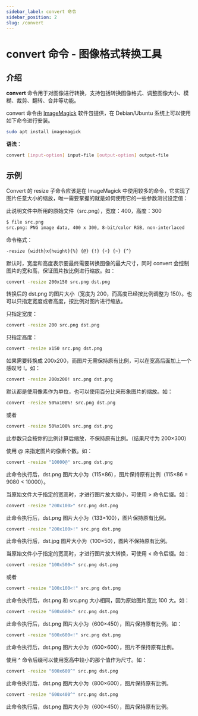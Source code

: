 ```yaml
---
sidebar_label: convert 命令
sidebar_position: 2
slug: /convert
---
```


# convert 命令 - 图像格式转换工具



## 介绍

**convert** 命令用于对图像进行转换，支持包括转换图像格式、调整图像大小、模糊、裁剪、翻转、合并等功能。

convert 命令由 [ImageMagick](https://imagemagick.org/index.php) 软件包提供，在 Debian/Ubuntu 系统上可以使用如下命令进行安装。

```bash
sudo apt install imagemagick
```

**语法**：

```bash
convert [input-option] input-file [output-option] output-file
```



## 示例

Convert 的 resize 子命令应该是在 ImageMagick 中使用较多的命令，它实现了图片任意大小的缩放，唯一需要掌握的就是如何使用它的一些参数测试设定值：

此说明文件中所用的原始文件（src.png），宽度：400，高度：300

```bash
$ file src.png 
src.png: PNG image data, 400 x 300, 8-bit/color RGB, non-interlaced
```

命令格式：

```bash
-resize {width}x{height}{%} {@} {!} {<} {>} {^}
```

默认时，宽度和高度表示要最终需要转换图像的最大尺寸，同时 convert 会控制图片的宽和高，保证图片按比例进行缩放。如：

```bash
convert -resize 200x150 src.png dst.png
```

转换后的 dst.png 的图片大小（宽度为 200，而高度已经按比例调整为 150）。也可以只指定宽度或者高度，按比例对图片进行缩放。

只指定宽度：

```bash
convert -resize 200 src.png dst.png
```

只指定高度：

```bash
convert -resize x150 src.png dst.png
```


如果需要转换成 200x200，而图片无需保持原有比例，可以在宽高后面加上一个感叹号 !。如：

```bash
convert -resize 200x200! src.png dst.png
```


默认都是使用像素作为单位，也可以使用百分比来形象图片的缩放。如：

```bash
convert -resize 50%x100%! src.png dst.png
```

或者

```bash
convert -resize 50%x100% src.png dst.png
```

此参数只会按你的比例计算后缩放，不保持原有比例。（结果尺寸为 200×300）

使用 @ 来指定图片的像素个数。如：

```bash
convert -resize "10000@" src.png dst.png
```

此命令执行后，dst.png 图片大小为（115×86），图片保持原有比例（115×86 = 9080 < 10000）。

当原始文件大于指定的宽高时，才进行图片放大缩小，可使用 > 命令后缀。如：

```bash
convert -resize "200x100>" src.png dst.png
```

此命令执行后，dst.png 图片大小为（133×100），图片保持原有比例。

```bash
convert -resize "200x100>!" src.png dst.png
```

此命令执行后，dst.jpg 图片大小为（100×50），图片不保持原有比例。

当原始文件小于指定的宽高时，才进行图片放大转换，可使用 < 命令后缀。如：

```bash
convert -resize "100x500<" src.png dst.png 
```

或者

```bash
convert -resize "100x100<!" src.png dst.png
```

此命令执行后，dst.png 和 src.png 大小相同，因为原始图片宽比 100 大。如：

```bash
convert -resize "600x600<" src.png dst.png
```


此命令执行后，dst.png 图片大小为（600×450），图片保持原有比例。如：

```bash
convert -resize "600x600<!" src.png dst.png
```

此命令执行后，dst.png 图片大小为（600×600），图片不保持原有比例。

使用 ^ 命令后缀可以使用宽高中较小的那个值作为尺寸。如：

```bash
convert -resize "600x600^" src.png dst.png
```

此命令执行后，dst.png 图片大小为（800×600），图片保持原有比例。

```bash
convert -resize "600x400^" src.png dst.png
```

此命令执行后，dst.png 图片大小为（600×450），图片保持原有比例。

